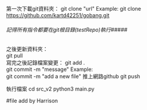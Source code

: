 第一次下載git資料夾：
	git clone "url"
	Example:
		git clone https://github.com/kartd42251/gobang.git

###### 記得所有指令都要在git根目錄(testRepo)執行#####
之後更新資料夾：	
	git pull	
寫完之後記錄檔案變更：	
	git add .	
	git commit -m "message"	
	Example:	
		git commit -m "add a new file"
推上網路github
	git push

執行檔案
	cd src_v2
	python3 main.py
	
#file add by Harrison
